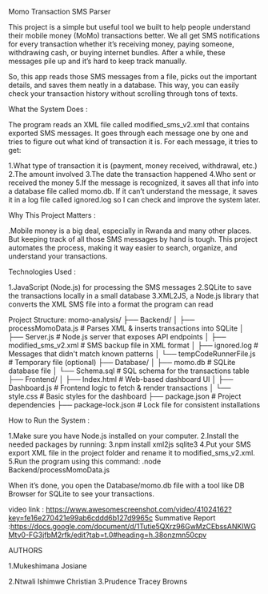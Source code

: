 Momo Transaction SMS Parser

 This project is a simple but useful tool we built to help people understand their mobile money (MoMo) transactions better. We all get SMS notifications for every transaction whether it’s receiving money, paying someone, withdrawing cash, or buying internet bundles. After a while, these messages pile up and it’s hard to keep track manually.

So, this app reads those SMS messages from a file, picks out the important details, and saves them neatly in a database. This way, you can easily check your transaction history without scrolling through tons of texts.

What the System Does :

The program reads an XML file called modified_sms_v2.xml that contains exported SMS messages. It goes through each message one by one and tries to figure out what kind of transaction it is.
For each message, it tries to get:

  1.What type of transaction it is (payment, money received, withdrawal, etc.)
  2.The amount involved
  3.The date the transaction happened
  4.Who sent or received the money
  5.If the message is recognized, it saves all that info into a database file called momo.db. If it can’t understand the message, it saves it in a log file called ignored.log so I can check and improve the system later.

Why This Project Matters :

 .Mobile money is a big deal, especially in Rwanda and many other places. But keeping track of all those SMS messages by hand is tough. This project automates the process, making it way easier to search, organize, and understand your 
  transactions.

Technologies Used :

  1.JavaScript (Node.js) for processing the SMS messages
  2.SQLite to save the transactions locally in a small database
  3.XML2JS, a Node.js library that converts the XML SMS file into a format the program can read

Project Structure:
momo-analysis/
├── Backend/
│ ├── processMomoData.js # Parses XML & inserts transactions into SQLite
│ ├── Server.js # Node.js server that exposes API endpoints
│ ├── modified_sms_v2.xml # SMS backup file in XML format
│ ├── ignored.log # Messages that didn't match known patterns
│ └── tempCodeRunnerFile.js # Temporary file (optional)
├── Database/
│ ├── momo.db # SQLite database file
│ └── Schema.sql # SQL schema for the transactions table
├── Frontend/
│ ├── Index.html # Web-based dashboard UI
│ ├── Dashboard.js # Frontend logic to fetch & render transactions
│ └── style.css # Basic styles for the dashboard
├── package.json # Project dependencies
├── package-lock.json # Lock file for consistent installations

How to Run the System :

  1.Make sure you have Node.js installed on your computer.
  2.Install the needed packages by running:
  3.npm install xml2js sqlite3
  4.Put your SMS export XML file in the project folder and rename it to modified_sms_v2.xml.
  5.Run the program using this command:
      .node Backend/processMomoData.js

When it’s done, you open the Database/momo.db file with a tool like DB Browser for SQLite to see your transactions.

video link : https://www.awesomescreenshot.com/video/41024162?key=fe16e270421e99ab6cddd6b127d9965c
Summative Report :https://docs.google.com/document/d/1Tutie5QXrz96GwMzCEbssANKIWGMtv0-FG3jfbM2rfk/edit?tab=t.0#heading=h.38onzmn50cpv

AUTHORS

1.Mukeshimana Josiane

2.Ntwali Ishimwe Christian
3.Prudence Tracey Browns

